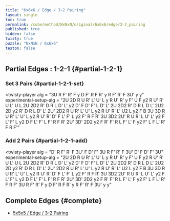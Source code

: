 ```yaml
---
title: "6x6x6 / Edge / 3-2 Pairing"
layout: single
toc: true
permalink: /cube/method/NxNxN/original/6x6x6/edge/3-2_pairing
published: true
hidden: false
twisty: true
puzzle: "NxNxN / 6x6x6"
teston: false
---
```

<span
  id     = "cube"
  puzzle = "{{page.puzzle}}"
  teston = "{{page.teston}}"
  experimental-stickering   = "F2L"
  experimental-setup-anchor = "start" >
</span>

<head>
  <base target="_blank">
</head>



## Partial Edges : 1-2-1 {#partial-1-2-1}

### Set 3 Pairs {#partial-1-2-1-set}

<twisty-player
  alg                    = "3U R F' R' F y D F' R F R' y R F' R' F 3U' y y"
  experimental-setup-alg = "2U 2D R U R' L' U' L y R U' R' y F' U F y2 R U' R' U L' U L 2U 2D2 R' D R L D' L' y2 D' F D' F' L D' L' 2U 2D2 R' D R L D L' 2U2 2D y2 R' D R L D' L' 2U' 2D2 R U R' L' U' L y2 R U' R' L' U2 L y2 F B 3U 3D R U R' L' U' L y2 R U' R' D' F L' F' L y2 F' R F R' 3U 3D2 2U' R U R' L U' L' y2 F L' F' L y2 D F L' F' L F' R F R' 2U' 3D' 2D2 y2 F R' F' R L F' L' F y2 F' L F L' R' F R F'"
></twisty-player>

### Add 2 Pairs {#partial-1-2-1-add}

<twisty-player
  alg                    = "D' R F' R' F 3U' F D' F' 3U R F' R' F 3U' D' F D' F' 3U"
  experimental-setup-alg = "2U 2D R U R' L' U' L y R U' R' y F' U F y2 R U' R' U L' U L 2U 2D2 R' D R L D' L' y2 D' F D' F' L D' L' 2U 2D2 R' D R L D L' 2U2 2D y2 R' D R L D' L' 2U' 2D2 R U R' L' U' L y2 R U' R' L' U2 L y2 F B 3U 3D R U R' L' U' L y2 R U' R' D' F L' F' L y2 F' R F R' 3U 3D2 2U' R U R' L U' L' y2 F L' F' L y2 D F L' F' L F' R F R' 2U' 3D' 2D2 y2 F R' F' R L F' L' F y2 F' L F L' R' F R F' 3U R F' R' F y D F' R F R' y R F' R' F 3U' y y"
></twisty-player>



## Complete Edges {#complete}

- [5x5x5 / Edge / 3-2 Pairing](/cube/method/NxNxN/original/5x5x5/edge/3-2_pairing)
